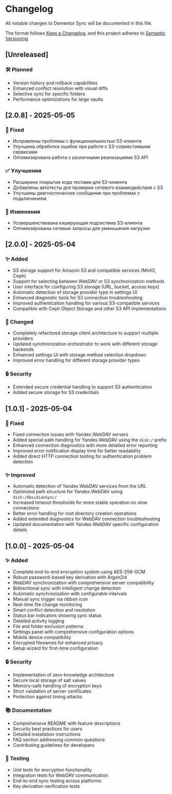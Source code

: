 # Changelog

All notable changes to Dementor Sync will be documented in this file.

The format follows [Keep a Changelog](https://keepachangelog.com/en/1.0.0/),
and this project adheres to [Semantic Versioning](https://semver.org/spec/v2.0.0.html).

## [Unreleased]
### 🛠️ Planned
- Version history and rollback capabilities
- Enhanced conflict resolution with visual diffs
- Selective sync for specific folders
- Performance optimizations for large vaults

## [2.0.8] - 2025-05-05

### 🐛 Fixed
- Исправлены проблемы с функциональностью S3-клиента
- Улучшена обработка ошибок при работе с S3-совместимыми сервисами
- Оптимизирована работа с различными реализациями S3 API

### ✅ Улучшения
- Расширено покрытие кода тестами для S3-клиента
- Добавлены автотесты для проверки сетевого взаимодействия с S3
- Улучшены диагностические сообщения при проблемах с подключением

### 🔄 Изменения
- Усовершенствована кэширующая подсистема S3-клиента
- Оптимизированы сетевые запросы для уменьшения нагрузки

## [2.0.0] - 2025-05-04

### ✨ Added
- S3 storage support for Amazon S3 and compatible services (MinIO, Ceph)
- Support for selecting between WebDAV or S3 synchronization methods
- User interface for configuring S3 storage (URL, bucket, access keys)
- Automatic detection of storage provider type in settings UI
- Enhanced diagnostic tools for S3 connection troubleshooting
- Improved authentication handling for various S3-compatible services
- Compatible with Ceph Object Storage and other S3 API implementations

### 🔄 Changed
- Completely refactored storage client architecture to support multiple providers
- Updated synchronization orchestrator to work with different storage backends
- Enhanced settings UI with storage method selection dropdown
- Improved error handling for different storage provider types

### 🔒 Security
- Extended secure credential handling to support S3 authentication
- Added secure storage for S3 credentials

## [1.0.1] - 2025-05-04

### 🐛 Fixed
- Fixed connection issues with Yandex.WebDAV servers
- Added special path handling for Yandex.WebDAV using the `disk:/` prefix
- Enhanced connection diagnostics with more detailed error reporting
- Improved error notification display time for better readability
- Added direct HTTP connection testing for authentication problem detection

### ✨ Improved
- Automatic detection of Yandex.WebDAV services from the URL
- Optimized path structure for Yandex.WebDAV using `disk:/ObsidianSync/`
- Increased timeout thresholds for more stable operation on slow connections
- Better error handling for root directory creation operations
- Added extended diagnostics for WebDAV connection troubleshooting
- Updated documentation with Yandex.WebDAV specific configuration details

## [1.0.0] - 2025-05-04

### ✨ Added
- Complete end-to-end encryption system using AES-256-GCM
- Robust password-based key derivation with Argon2id
- WebDAV synchronization with comprehensive server compatibility
- Bidirectional sync with intelligent change detection
- Automatic synchronization with configurable intervals
- Manual sync trigger via ribbon icon
- Real-time file change monitoring
- Smart conflict detection and resolution
- Status bar indicators showing sync status
- Detailed activity logging
- File and folder exclusion patterns
- Settings panel with comprehensive configuration options
- Mobile device compatibility
- Encrypted filenames for enhanced privacy
- Setup wizard for first-time configuration

### 🔒 Security
- Implementation of zero-knowledge architecture
- Secure local storage of salt values
- Memory-safe handling of encryption keys
- Strict validation of server certificates
- Protection against timing attacks

### 📚 Documentation
- Comprehensive README with feature descriptions
- Security best practices for users
- Detailed installation instructions
- FAQ section addressing common questions
- Contributing guidelines for developers

### 🧪 Testing
- Unit tests for encryption functionality
- Integration tests for WebDAV communication
- End-to-end sync testing across platforms
- Key derivation verification tests
